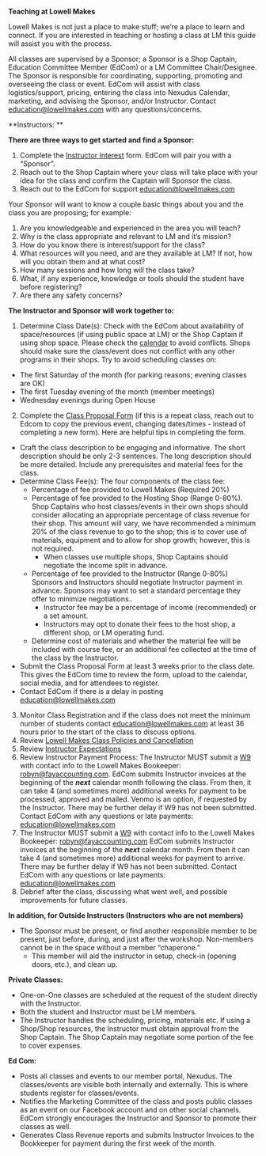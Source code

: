 **Teaching at Lowell Makes**

Lowell Makes is not just a place to make stuff; we’re a place to learn and connect.  If you are interested in teaching or hosting a class at LM this guide will assist you with the process.

All classes are supervised by a Sponsor; a Sponsor is a Shop Captain, Education Committee Member (EdCom) or a LM Committee Chair/Designee.  The Sponsor is responsible for coordinating, supporting, promoting and overseeing the class or event.  EdCom will assist with class logistics/support, pricing, entering the class into Nexudus Calendar, marketing, and advising the Sponsor, and/or Instructor.  Contact [education@lowellmakes.com](mailto:education@lowellmakes.com) with any questions/concerns.

**Instructors: ** 

**There are three ways to get started and find a Sponsor:** 

1. Complete the [Instructor Interest](https://forms.gle/yCa1SvTo1bWuUcmG8) form.  EdCom will pair you with a “Sponsor”.  
2. Reach out to the Shop Captain where your class will take place with your idea for the class and confirm the Captain will Sponsor the class.   
3. Reach out to the EdCom for support [education@lowellmakes.com](mailto:education@lowellmakes.com) 

Your Sponsor will want to know a couple basic things about you and the class you are proposing; for example:

1. Are you knowledgeable and experienced in the area you will teach?  
2. Why is the class appropriate and relevant to LM and it’s mission?  
3. How do you know there is interest/support for the class?  
4. What resources will you need, and are they available at LM? If not, how will you obtain them and at what cost?  
5. How many sessions and how long will the class take?  
6. What, if any experience, knowledge or tools should the student have before registering?  
7. Are there any safety concerns?

**The Instructor and Sponsor will work together to:**

1. Determine Class Date(s):  Check with the EdCom about availability of space/resources (if using public space at LM) or the Shop Captain if using shop space. Please check the [calendar](https://lowellmakes.spaces.nexudus.com/en/events) to avoid conflicts.  Shops should make sure the class/event does not conflict with any other programs in their shops. Try to avoid scheduling classes on:  
* The first Saturday of the month (for parking reasons; evening classes are OK)  
* The first Tuesday evening of the month (member meetings)  
* Wednesday evenings during Open House  


2. Complete the [Class Proposal Form](https://forms.gle/763KNnpNZGe6FPoB6) (if this is a repeat class, reach out to Edcom to copy the previous event, changing dates/times \- instead of completing a new form).  Here are helpful tips in completing the form.   
* Craft the class description to be engaging and informative.  The short description should be only 2-3 sentences.  The long description should be more detailed. Include any prerequisites and material fees for the class.    
* Determine Class Fee(s):  The four components of the class fee:  
  * Percentage of fee provided to Lowell Makes (Required 20%)  
  * Percentage of fee provided to the Hosting Shop (Range 0-80%). Shop Captains who host classes/events in their own shops should consider allocating an appropriate percentage of class revenue for their shop.  This amount will vary, we have recommended a minimum 20% of the class revenue to go to the shop; this is to cover use of materials, equipment and to allow for shop growth; however, this is not required.    
    * When classes use multiple shops, Shop Captains should negotiate the income split in advance.  
  * Percentage of fee provided to the Instructor (Range 0-80%) Sponsors and Instructors should negotiate Instructor payment in advance. Sponsors may want to set a standard percentage they offer to minimize negotiations..  
    * Instructor fee may be a percentage of income (recommended) or a set amount.  
    * Instructors may opt to donate their fees to the host shop, a different shop, or LM operating fund.  
  * Determine cost of materials and whether the material fee will be included with course fee, or an additional fee collected at the time of the class by the Instructor.     
* Submit the Class Proposal Form at least 3 weeks prior to the class date.  This gives the EdCom time to review the form, upload to the calendar, social media, and for attendees to register.  
* Contact EdCom if there is a delay in posting [education@lowellmakes.com](mailto:education@lowellmakes.com)   
3. Monitor Class Registration and if the class does not meet the minimum number of students contact [education@lowellmakes.com](mailto:education@lowellmakes.com) at least 36 hours prior to the start of the class to discuss options.   
4. Review [Lowell Makes Class Policies and Cancellation](https://docs.google.com/document/d/1_537E5BouDoCdlKie2oprVc4keQZArQ02LxscTIT_tg/edit?usp=sharing)  
5. Review [Instructor Expectations](https://docs.google.com/document/d/144cEMoIOzahg16xem32PFtV5MvTYAmH6nmu3BODM6fI/edit)   
6. Review Instructor Payment Process:   The Instructor MUST submit a [W9](https://www.irs.gov/forms-pubs/about-form-w-9)  with contact info to the Lowell Makes Bookeeper: [robyn@fayaccounting.com](mailto:robyn@fayaccounting.com).  EdCom submits Instructor invoices at the beginning of the ***next*** calendar month following the class.  From then, it can take 4 (and sometimes more) additional weeks for payment to be processed, approved and mailed.  Venmo is an option, if requested by the Instructor.    There may be further delay if W9 has not been submitted.  Contact EdCom with any questions or late payments:  [education@lowellmakes.com](mailto:education@lowellmakes.com)   
7. The Instructor MUST submit a [W9](https://www.irs.gov/forms-pubs/about-form-w-9)  with contact info to the Lowell Makes Bookeeper: robyn@fayaccounting.com EdCom submits Instructor invoices at the beginning of the ***next*** calendar month.  From then it can take 4 (and sometimes more) additional weeks for payment to arrive.  There may be further delay if W9 has not been submitted.  Contact EdCom with any questions or late payments:  [education@lowellmakes.com](mailto:education@lowellmakes.com)   
8. Debrief after the class, discussing what went well, and possible improvements for future classes.

**In addition, for Outside Instructors (Instructors who are not members)**

* The Sponsor must be present, or find another responsible member to be present, just before, during, and just after the workshop. Non-members cannot be in the space without a member “chaperone.”  
  * This member will aid the instructor in setup, check-in (opening doors, etc.), and clean up.    

**Private Classes:** 

* One-on-One classes are scheduled at the request of the student directly with the Instructor.    
* Both the student and Instructor must be LM members.    
* The Instructor handles the scheduling, pricing, materials etc.  If using a Shop/Shop resources, the Instructor must obtain approval from the Shop Captain.  The Shop Captain may negotiate some portion of the fee to cover expenses.  


**Ed Com:**

* Posts all classes and events to our member portal, Nexudus. The classes/events are visible both internally and externally.  This is where students register for classes/events.  
* Notifies the Marketing Committee of the class and posts public classes as an event on our Facebook account and on other social channels.  EdCom strongly encourages the Instructor and Sponsor to promote their classes as well.  
* Generates Class Revenue reports and submits Instructor Invoices to the Bookkeeper for payment during the first week of the month.


